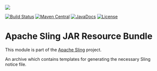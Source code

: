 [<img src="https://sling.apache.org/res/logos/sling.png"/>](https://sling.apache.org)

 [![Build Status](https://builds.apache.org/buildStatus/icon?job=Sling/sling-apache-sling-jar-resource-bundle/master)](https://builds.apache.org/job/Sling/job/sling-apache-sling-jar-resource-bundle/job/master) [![Maven Central](https://maven-badges.herokuapp.com/maven-central/org.apache.sling/apache-sling-jar-resource-bundle/badge.svg)](https://search.maven.org/#search%7Cga%7C1%7Cg%3A%22org.apache.sling%22%20a%3A%22apache-sling-jar-resource-bundle%22) [![JavaDocs](https://www.javadoc.io/badge/org.apache.sling/apache-sling-jar-resource-bundle.svg)](https://www.javadoc.io/doc/org.apache.sling/apache-sling-jar-resource-bundle) [![License](https://img.shields.io/badge/License-Apache%202.0-blue.svg)](https://www.apache.org/licenses/LICENSE-2.0)

# Apache Sling JAR Resource Bundle

This module is part of the [Apache Sling](https://sling.apache.org) project.

An archive which contains templates for generating the necessary Sling notice file.
